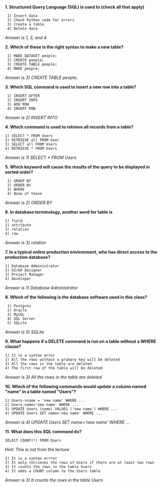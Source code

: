 **1. Structured Query Language (SQL) is used to (check all that apply)**

     1) Insert data
     2) Check Python code for errors
     3) Create a table
     4) Delete data

_Answer is 1, 3, and 4_

**2. Which of these is the right syntax to make a new table?**

     1) MAKE DATASET people;
     2) CREATE people;
     3) CREATE TABLE people;
     4) MAKE people;

_Answer is 3) CREATE TABLE people;_

**3. Which SQL command is used to insert a new row into a table?**

     1) INSERT AFTER
     2) INSERT INTO
     3) ADD ROW
     4) INSERT ROW

_Answer is 2) INSERT INTO_

**4. Which command is used to retrieve all records from a table?**

    1) SELECT * FROM Users
    2) RETRIEVE all FROM User
    3) SELECT all FROM Users
    4) RETRIEVE * FROM Users

_Answer is 1) SELECT * FROM Users_

**5. Which keyword will cause the results of the query to be displayed in sorted order?**

     1) GROUP BY
     2) ORDER BY
     3) WHERE
     4) None of these

_Answer is 2) ORDER BY_

**6. In database terminology, another word for table is**

    1) field
    2) attribute
    3) relation
    4) row

_Answer is 3) relation_

**7. In a typical online production environment, who has direct access to the production database?**

    1) Database Administrator
    2) UI/UX Designer
    3) Project Manager
    4) Developer

_Answer is 1) Database Administrator_

**8. Which of the following is the database software used in this class?**

     1) Postgres
     2) Oracle
     3) MySQL
     4) SQL Server
     5) SQLite

_Answer is 5) SQLite_

**9. What happens if a DELETE command is run on a table without a WHERE clause?**

    1) It is a syntax error
    2) All the rows without a primary key will be deleted
    3) All the rows in the table are deleted
    4) The first row of the table will be deleted

_Answer is 3) All the rows in the table are deleted_

**10. Which of the following commands would update a column named "name" in a table named "Users"?**

    1) Users->name = 'new name' WHERE ...
    2) Users.name='new name' WHERE ...
    3) UPDATE Users (name) VALUES ('new name') WHERE ...
    4) UPDATE Users SET name='new name' WHERE ...

_Answer is 4) UPDATE Users SET name='new name' WHERE ..._

**11. What does this SQL command do?**

```SELECT COUNT(*) FROM Users```

Hint: This is not from the lecture

    1) It is a syntax errror
    2) It only retrieves the rows of Users if there are at least two rows
    3) It counts the rows in the table Users
    4) It adds a COUNT column to the Users table

_Answer is 3) It counts the rows in the table Users_

